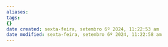 ```yaml
---
aliases: 
tags: 
{}
date created: sexta-feira, setembro 6º 2024, 11:22:53 am
date modified: sexta-feira, setembro 6º 2024, 11:22:58 am
---
```

